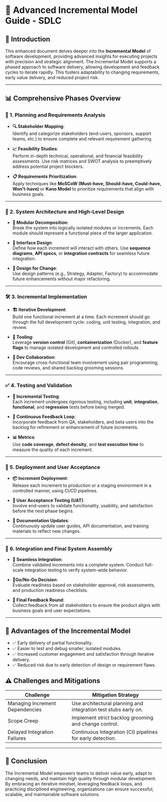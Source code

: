 # 🚀 Advanced Incremental Model Guide - SDLC

## 📘 Introduction

This enhanced document delves deeper into the **Incremental Model** of software development, providing advanced insights for executing projects with precision and strategic alignment. The Incremental Model supports a phased approach to software delivery, allowing development and feedback cycles to iterate rapidly. This fosters adaptability to changing requirements, early value delivery, and reduced project risk.

---

## 📊 Comprehensive Phases Overview

### 🧩 1. Planning and Requirements Analysis

- **🔍 Stakeholder Mapping**:  
  Identify and categorize stakeholders (end-users, sponsors, support teams, etc.) to ensure complete and relevant requirement gathering.

- **📈 Feasibility Studies**:  
  Perform in-depth technical, operational, and financial feasibility assessments. Use risk matrices and SWOT analysis to preemptively address potential project blockers.

- **📋 Requirements Prioritization**:  
  Apply techniques like **MoSCoW (Must-have, Should-have, Could-have, Won’t-have)** or **Kano Model** to prioritize requirements that align with business goals.

---

### 🧱 2. System Architecture and High-Level Design

- **🧠 Modular Decomposition**:  
  Break the system into logically isolated modules or increments. Each module should represent a functional piece of the larger application.

- **📐 Interface Design**:  
  Define how each increment will interact with others. Use **sequence diagrams**, **API specs**, or **integration contracts** for seamless future integration.

- **🔄 Design for Change**:  
  Use design patterns (e.g., Strategy, Adapter, Factory) to accommodate future enhancements without major refactoring.

---

### 🛠️ 3. Incremental Implementation

- **🏗️ Iterative Development**:  
  Build one functional increment at a time. Each increment should go through the full development cycle: coding, unit testing, integration, and review.

- **🔧 Tooling**:  
  Leverage **version control** (Git), **containerization** (Docker), and **feature flags** to manage isolated development and controlled rollouts.

- **🤝 Dev Collaboration**:  
  Encourage cross-functional team involvement using pair programming, code reviews, and shared backlog grooming sessions.

---

### ✅ 4. Testing and Validation

- **🧪 Incremental Testing**:  
  Each increment undergoes rigorous testing, including **unit**, **integration**, **functional**, and **regression** tests before being merged.

- **🔁 Continuous Feedback Loop**:  
  Incorporate feedback from QA, stakeholders, and beta users into the backlog for refinement or enhancement of future increments.

- **📊 Metrics**:  
  Use **code coverage**, **defect density**, and **test execution time** to measure the quality of each increment.

---

### 🚀 5. Deployment and User Acceptance

- **📦 Increment Deployment**:  
  Release each increment to production or a staging environment in a controlled manner, using CI/CD pipelines.

- **👥 User Acceptance Testing (UAT)**:  
  Involve end-users to validate functionality, usability, and satisfaction before the next phase begins.

- **📝 Documentation Updates**:  
  Continuously update user guides, API documentation, and training materials to reflect new changes.

---

### 🔁 6. Integration and Final System Assembly

- **🧩 Seamless Integration**:  
  Combine validated increments into a complete system. Conduct full-scale integration testing to verify system-wide behavior.

- **🚦Go/No-Go Decision**:  
  Evaluate readiness based on stakeholder approval, risk assessments, and production readiness checklists.

- **📢 Final Feedback Round**:  
  Collect feedback from all stakeholders to ensure the product aligns with business goals and user expectations.

---

## 📌 Advantages of the Incremental Model

- ✅ Early delivery of partial functionality.
- ✅ Easier to test and debug smaller, isolated modules.
- ✅ Increased customer engagement and satisfaction through iterative delivery.
- ✅ Reduced risk due to early detection of design or requirement flaws.

## ⚠️ Challenges and Mitigations

| Challenge                          | Mitigation Strategy                                             |
|-----------------------------------|-----------------------------------------------------------------|
| Managing Increment Dependencies   | Use architectural planning and integration test stubs early on. |
| Scope Creep                       | Implement strict backlog grooming and change control.           |
| Delayed Integration Failures      | Continuous Integration (CI) pipelines for early detection.      |

---

## 🏁 Conclusion

The Incremental Model empowers teams to deliver value early, adapt to changing needs, and maintain high quality through modular development. By embracing an iterative mindset, leveraging feedback loops, and practicing disciplined engineering, organizations can ensure successful, scalable, and maintainable software solutions.